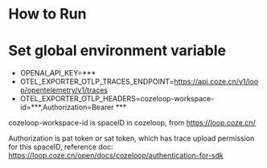 # How to Run

# Set global environment variable
- OPENAI_API_KEY=***
- OTEL_EXPORTER_OTLP_TRACES_ENDPOINT=https://api.coze.cn/v1/loop/opentelemetry/v1/traces
- OTEL_EXPORTER_OTLP_HEADERS=cozeloop-workspace-id=***,Authorization=Bearer ***

cozeloop-workspace-id is spaceID in cozeloop, from https://loop.coze.cn/

Authorization is pat token or sat token, which has trace upload permission for this spaceID, reference doc: https://loop.coze.cn/open/docs/cozeloop/authentication-for-sdk